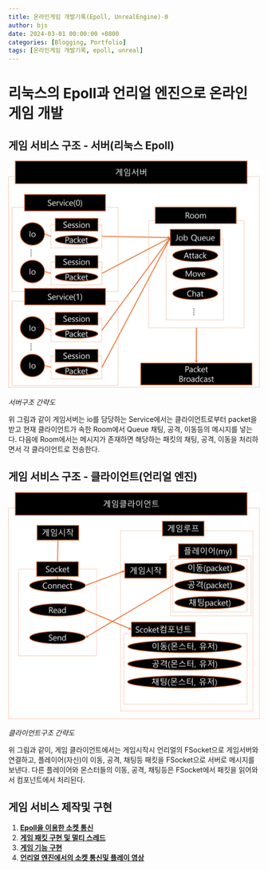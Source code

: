 ```yaml
---
title: 온라인게임 개발기록(Epoll, UnrealEngine)-0
author: bjs
date: 2024-03-01 00:00:00 +0800
categories: [Blogging, Portfolio]
tags: [온라인게임 개발기록, epoll, unreal]
---
```


# 리눅스의 Epoll과 언리얼 엔진으로 온라인 게임 개발

## 게임 서비스 구조 - 서버(리눅스 Epoll)

![서버구조](/assets/img/epoll_unreal_서버구조.png)

_서버구조 간략도_

위 그림과 같이 게임서버는 io를 담당하는 Service에서는 클라이언트로부터 packet을 받고 현재 클라이언트가 속한 Room에서 Queue 채팅, 공격, 이동등의 메시지를 넣는다. 다음에 Room에서는 메시지가 존재하면 해당하는 패킷의 채팅, 공격, 이동을 처리하면서 각 클라이언트로 전송한다.

## 게임 서비스 구조 - 클라이언트(언리얼 엔진)

![클라구조](/assets/img/epoll_unreal_클라구조.png)

_클라이언트구조 간략도_

위 그림과 같이, 게임 클라이언트에서는 게임시작시 언리얼의 FSocket으로 게임서버와 연결하고, 플레이어(자신)이 이동, 공격, 채팅등 패킷을 FSocket으로 서버로 메시지를 보낸다. 다른 플레이어와 몬스터들의 이동, 공격, 채팅등은 FSocket에서 패킷을 읽어와서 컴포넌트에서 처리된다.

## 게임 서비스 제작및 구현

1. [**Epoll을 이용한 소켓 통신**](</posts/온라인게임-개발기록(Epoll,-UnrealEngine)-1>)
2. [**게임 패킷 구현 및 멀티 스레드**](</posts/온라인게임-개발기록(Epoll,-UnrealEngine)-2>)
3. [**게임 기능 구현**](</posts/온라인게임-개발기록(Epoll,-UnrealEngine)-3>)
4. [**언리얼 엔진에서의 소켓 통신및 플레이 영상**](</posts/온라인게임-개발기록(Epoll,-UnrealEngine)-4>)
